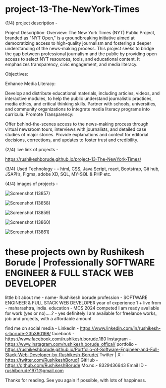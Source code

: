 # project-13-The-NewYork-Times

(1/4)  project description - 

Project Description:
Overview:
The New York Times (NYT) Public Project, branded as "NYT Open," is a groundbreaking initiative aimed at democratizing access to high-quality journalism and fostering a deeper understanding of the news-making process. This project seeks to bridge the gap between professional journalism and the public by providing open access to select NYT resources, tools, and educational content. It emphasizes transparency, civic engagement, and media literacy.

Objectives:

Enhance Media Literacy:

Develop and distribute educational materials, including articles, videos, and interactive modules, to help the public understand journalistic practices, media ethics, and critical thinking skills.
Partner with schools, universities, and community organizations to integrate media literacy programs into curricula.
Promote Transparency:

Offer behind-the-scenes access to the news-making process through virtual newsroom tours, interviews with journalists, and detailed case studies of major stories.
Provide explanations and context for editorial decisions, corrections, and updates to foster trust and credibility.


(2/4)  live link of projects - 

https://rushikeshborude.github.io/project-13-The-NewYork-Times/


(3/4)  Used Technology - 
– html, CSS, Java Script, react, Bootstrap, Git hub, JSAPI’s, Figma, adobe XD, SQL, MY-SQL & PHP etc.




(4/4)  images of projects - 

 
![Screenshot (13857)](https://github.com/RushikeshBorude/project-13-The-NewYork-Times/assets/86228914/243e175c-4974-4d60-8f85-82cc66bb1445)



![Screenshot (13858)](https://github.com/RushikeshBorude/project-13-The-NewYork-Times/assets/86228914/2378b84a-d079-4516-b605-26f593547e4d)




![Screenshot (13859)](https://github.com/RushikeshBorude/project-13-The-NewYork-Times/assets/86228914/7e1fa185-97bd-4ff6-a23d-8b16411ac8c5)





![Screenshot (13860)](https://github.com/RushikeshBorude/project-13-The-NewYork-Times/assets/86228914/cf7ae279-d557-4d79-aada-2df7d9c6bff8)





![Screenshot (13861)](https://github.com/RushikeshBorude/project-13-The-NewYork-Times/assets/86228914/46c570b2-505b-4f44-8f36-ea3c6dd3ba69)




# these projects own by Rushikesh Borude | Professionally SOFTWARE ENGINEER & FULL STACK WEB DEVELOPER

little bit about me - 
name- Rushikesh borude
profession - SOFTWARE ENGINEER & FULL STACK WEB DEVELOPER
year of experience 1 +
live from - maharashtra, india.
education - MCS 2024 competed
I am ready available for work (yes or no).....?  -  yes definitely I am available for freelance works, job and projects, with a affordable amount

find me on social media - 
LinkedIn -  https://www.linkedin.com/in/rushikesh-s-borude-23b380198/ 
facebook -  https://www.facebook.com/rushikesh.borude.180 
Instagram - https://www.instagram.com/rushikesh.borude_offical/
portfolio - https://rushikeshborude.github.io/Portfolio-of-Software-Engineer-and-Full-Stack-Web-Developer-by-Rushikesh-Borude/
Twitter | X - https://twitter.com/RushikeshBorud1 
GitHub -  https://github.com/RushikeshBorude 
Mo.no.- 8329436643
Email ID - rushiborude1971@gmail.com

Thanks for reading. See you again if possible, with lots of happiness.
